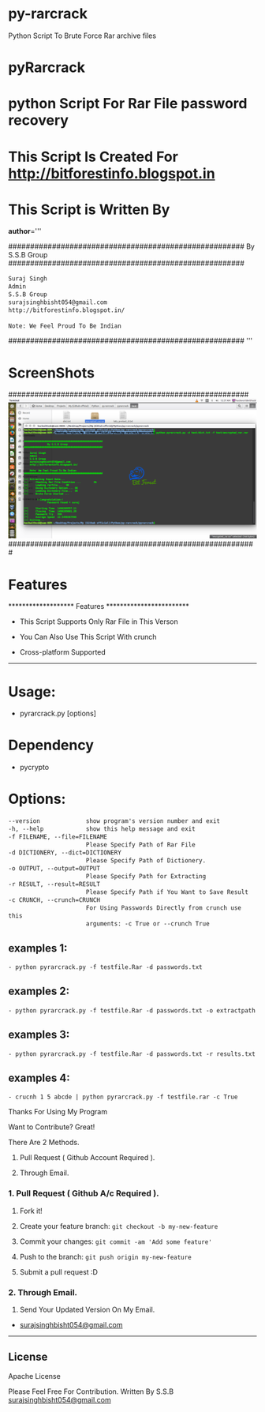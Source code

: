 # py-rarcrack
Python Script To Brute Force Rar archive files
# pyRarcrack
# python Script For Rar File password recovery

# This Script Is Created For http://bitforestinfo.blogspot.in
# This Script is Written By
__author__='''

######################################################
                By S.S.B Group                          
######################################################

    Suraj Singh
    Admin
    S.S.B Group
    surajsinghbisht054@gmail.com
    http://bitforestinfo.blogspot.in/

    Note: We Feel Proud To Be Indian
######################################################
'''
# ScreenShots
#######################################################
![Screenshot](scr/test.png?raw=true "Screenshot1")
#########################################################


# Features

******************* Features ************************

 - This Script Supports Only Rar File in This Verson

 - You Can Also Use This Script With crunch

 - Cross-platform Supported

*****************************************************

# Usage: 
 - pyrarcrack.py [options] 

# Dependency
 
 - pycrypto

# Options:
  ```
  --version             show program's version number and exit
  -h, --help            show this help message and exit
  -f FILENAME, --file=FILENAME
                        Please Specify Path of Rar File
  -d DICTIONERY, --dict=DICTIONERY
                        Please Specify Path of Dictionery.
  -o OUTPUT, --output=OUTPUT
                        Please Specify Path for Extracting
  -r RESULT, --result=RESULT
                        Please Specify Path if You Want to Save Result
  -c CRUNCH, --crunch=CRUNCH
                        For Using Passwords Directly from crunch use this
                        arguments: -c True or --crunch True
```
## examples 1:
	- python pyrarcrack.py -f testfile.Rar -d passwords.txt

## examples 2:
	- python pyrarcrack.py -f testfile.Rar -d passwords.txt -o extractpath

## examples 3:
	- python pyrarcrack.py -f testfile.Rar -d passwords.txt -r results.txt

## examples 4:
	- crucnh 1 5 abcde | python pyrarcrack.py -f testfile.rar -c True 

Thanks For Using My Program


Want to Contribute? Great!


There Are 2 Methods.

1. Pull Request ( Github Account Required ).

2. Through Email.


### 1. Pull Request ( Github A/c Required ). 

1. Fork it!

2. Create your feature branch: `git checkout -b my-new-feature`

3. Commit your changes: `git commit -am 'Add some feature'`

4. Push to the branch: `git push origin my-new-feature`

5. Submit a pull request :D



### 2. Through Email.

1. Send Your Updated Version On My Email.

- surajsinghbisht054@gmail.com


----

## License

Apache License

Please Feel Free For Contribution.
Written By 
  S.S.B
  surajsinghbisht054@gmail.com
  
